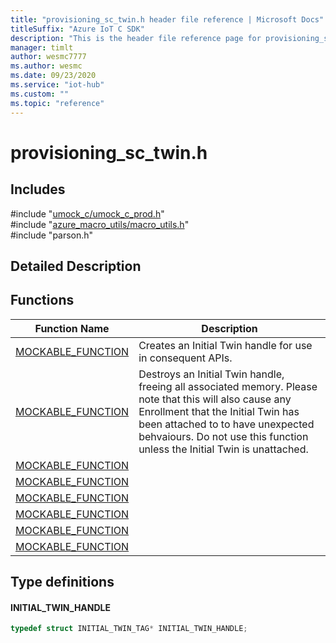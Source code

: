 ```yaml
---                             
title: "provisioning_sc_twin.h header file reference | Microsoft Docs" 
titleSuffix: "Azure IoT C SDK"            
description: "This is the header file reference page for provisioning_sc_twin.h in the Azure IoT C SDK. This SDK is used with Azure IoT Hub and Azure IoT Hub Device Provisioning Service"            
manager: timlt                 
author: wesmc7777              
ms.author: wesmc               
ms.date: 09/23/2020                    
ms.service: "iot-hub"             
ms.custom: ""                
ms.topic: "reference"        
---                            
```


# provisioning_sc_twin.h 

## Includes

\#include "[umock_c/umock_c_prod.h](umock-c-prod-h.md)"  
\#include "[azure_macro_utils/macro_utils.h](macro-utils-h.md)"  
\#include "parson.h"  

## Detailed Description

## Functions

Function Name                  | Description                                
--------------------------------|---------------------------------------------
[MOCKABLE_FUNCTION](./provisioning-sc-twin-h/mockable-function.md)            | Creates an Initial Twin handle for use in consequent APIs.
[MOCKABLE_FUNCTION](./provisioning-sc-twin-h/mockable-function.md)            | Destroys an Initial Twin handle, freeing all associated memory. Please note that this will also cause any Enrollment that the Initial Twin has been attached to to have unexpected behvaiours. Do not use this function unless the Initial Twin is unattached.
[MOCKABLE_FUNCTION](./provisioning-sc-twin-h/mockable-function.md)            | 
[MOCKABLE_FUNCTION](./provisioning-sc-twin-h/mockable-function.md)            | 
[MOCKABLE_FUNCTION](./provisioning-sc-twin-h/mockable-function.md)            | 
[MOCKABLE_FUNCTION](./provisioning-sc-twin-h/mockable-function.md)            | 
[MOCKABLE_FUNCTION](./provisioning-sc-twin-h/mockable-function.md)            | 
[MOCKABLE_FUNCTION](./provisioning-sc-twin-h/mockable-function.md)            | 

## Type definitions

#### INITIAL_TWIN_HANDLE

```C
typedef struct INITIAL_TWIN_TAG* INITIAL_TWIN_HANDLE;
```


